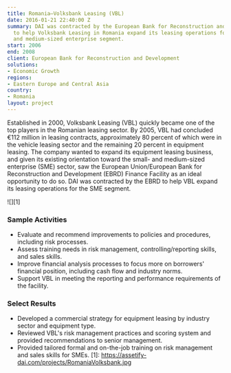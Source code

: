 ```yaml
---
title: Romania—Volksbank Leasing (VBL)
date: 2016-01-21 22:40:00 Z
summary: DAI was contracted by the European Bank for Reconstruction and Development
  to help Volksbank Leasing in Romania expand its leasing operations for the small-
  and medium-sized enterprise segment.
start: 2006
end: 2008
client: European Bank for Reconstruction and Development
solutions:
- Economic Growth
regions:
- Eastern Europe and Central Asia
country:
- Romania
layout: project
---
```


Established in 2000, Volksbank Leasing (VBL) quickly became one of the top players in the Romanian leasing sector. By 2005, VBL had concluded €112 million in leasing contracts, approximately 80 percent of which were in the vehicle leasing sector and the remaining 20 percent in equipment leasing. The company wanted to expand its equipment leasing business, and given its existing orientation toward the small- and medium-sized enterprise (SME) sector, saw the European Union/European Bank for Reconstruction and Development (EBRD) Finance Facility as an ideal opportunity to do so. DAI was contracted by the EBRD to help VBL expand its leasing operations for the SME segment.

![][1]

### Sample Activities

* Evaluate and recommend improvements to policies and procedures, including risk processes.
* Assess training needs in risk management, controlling/reporting skills, and sales skills.
* Improve financial analysis processes to focus more on borrowers' financial position, including cash flow and industry norms.
* Support VBL in meeting the reporting and performance requirements of the facility.

### Select Results

* Developed a commercial strategy for equipment leasing by industry sector and equipment type.
* Reviewed VBL's risk management practices and scoring system and provided recommendations to senior management.
* Provided tailored formal and on-the-job training on risk management and sales skills for SMEs.
[1]: https://assetify-dai.com/projects/RomaniaVolksbank.jpg
